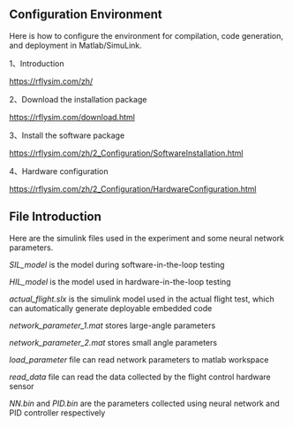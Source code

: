 ## Configuration Environment

Here is how to configure the environment for compilation, code generation, and deployment in Matlab/SimuLink.

1、Introduction

https://rflysim.com/zh/

2、Download the installation package

https://rflysim.com/download.html

3、Install the software package

https://rflysim.com/zh/2_Configuration/SoftwareInstallation.html

4、Hardware configuration

https://rflysim.com/zh/2_Configuration/HardwareConfiguration.html



## File Introduction

Here are the simulink files used in the experiment and some neural network parameters.

*SIL_model* is the model during software-in-the-loop testing

*HIL_model* is the model used in hardware-in-the-loop testing

*actual_flight.slx* is the simulink model used in the actual flight test, which can automatically generate deployable embedded code

*network_parameter_1.mat* stores large-angle parameters

*network_parameter_2.mat* stores small angle parameters

*load_parameter* file can read network parameters to matlab workspace

 *read_data* file can read the data collected by the flight control hardware sensor

*NN.bin* and *PID.bin* are the parameters collected using neural network and PID controller respectively

